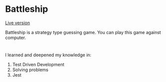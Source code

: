 # Battleship
[Live version](https://clydecode.github.io/Battleship/)


Battleship is a strategy type guessing game. You can play this game against computer.
# 
I learned and deepened my knowledge in:
1. Test Driven Development
2. Solving problems
3. Jest
